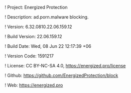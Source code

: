 ! Project: Energized Protection

! Description: ad.porn.malware blocking.

! Version: 6.32.0810.22.06.159.12

! Build Version: 22.06.159.12

! Build Date: Wed, 08 Jun 22 12:17:39 +06

! Version Code: 1591217

! License: CC BY-NC-SA 4.0, https://energized.pro/license

! Github: https://github.com/EnergizedProtection/block

! Web: https://energized.pro
